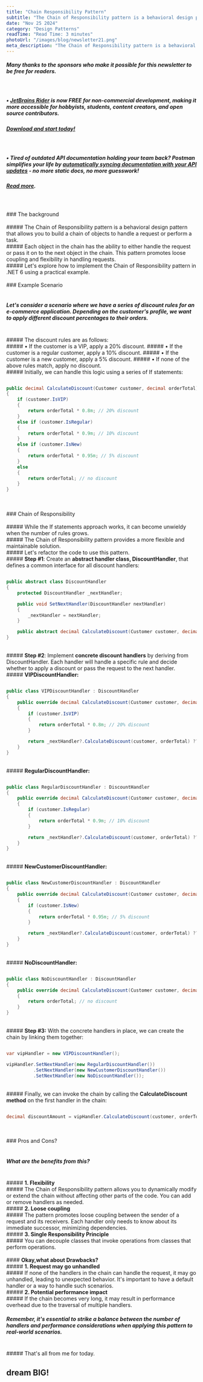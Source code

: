 ```yaml
---
title: "Chain Responsibility Pattern"
subtitle: "The Chain of Responsibility pattern is a behavioral design pattern that allows you to build a chain of objects to handle a request or perform a task."
date: "Nov 25 2024"
category: "Design Patterns"
readTime: "Read Time: 3 minutes"
photoUrl: "/images/blog/newsletter21.png"
meta_description: "The Chain of Responsibility pattern is a behavioral design pattern that allows you to build a chain of objects to handle a request or perform a task."
---
```


##### **Many thanks to the sponsors who make it possible for this newsletter to be free for readers.**
&nbsp;  
##### • [JetBrains Rider](https://www.jetbrains.com/rider/?utm_campaign=rider_free&utm_content=site&utm_medium=cpc&utm_source=thecodeman_newsletter) is **now FREE for non-commercial development**, making it more accessible for hobbyists, students, content creators, and open source contributors.

##### [Download and start today!](https://www.jetbrains.com/rider/?utm_campaign=rider_free&utm_content=site&utm_medium=cpc&utm_source=thecodeman_newsletter)
&nbsp;  
##### • Tired of outdated API documentation holding your team back? Postman simplifies your life by [automatically syncing documentation with your API updates](https://community.postman.com/t/the-postman-drop-november-edition/71372?utm_source=influencer&utm_medium=Social&utm_campaign=nov24_global_growth_pmdropnl&utm_term=Stefan_Djokic) - no more static docs, no more guesswork!
##### [Read more](https://community.postman.com/t/the-postman-drop-november-edition/71372?utm_source=influencer&utm_medium=Social&utm_campaign=nov24_global_growth_pmdropnl&utm_term=Stefan_Djokic).

<!--START-->

<br>
<br>
### The background
<br>
<br>
##### The Chain of Responsibility pattern is a behavioral design pattern that allows you to build a chain of objects to handle a request or perform a task.
<br>
##### Each object in the chain has the ability to either handle the request or pass it on to the next object in the chain. This pattern promotes loose coupling and flexibility in handling requests.
<br>
##### Let's explore how to implement the Chain of Responsibility pattern in .NET 6 using a practical example.

<br>
<br>
### Example Scenario
<br>
<br>

##### Let's consider a scenario where we have a series of discount rules for an e-commerce application. Depending on the customer's profile, we want to apply different discount percentages to their orders.
<br>
##### The discount rules are as follows:
<br>
##### • If the customer is a VIP, apply a 20% discount.
##### • If the customer is a regular customer, apply a 10% discount.
##### • If the customer is a new customer, apply a 5% discount.
##### • If none of the above rules match, apply no discount.
<br>
##### Initially, we can handle this logic using a series of If statements:

```csharp

public decimal CalculateDiscount(Customer customer, decimal orderTotal)
{
    if (customer.IsVIP)
    {
        return orderTotal * 0.8m; // 20% discount
    }
    else if (customer.IsRegular)
    {
        return orderTotal * 0.9m; // 10% discount
    }
    else if (customer.IsNew)
    {
        return orderTotal * 0.95m; // 5% discount
    }
    else
    {
        return orderTotal; // no discount
    }
}

```

<br>
<br>
### Chain of Responsibility
<br>
<br>
##### While the If statements approach works, it can become unwieldy when the number of rules grows.
<br>
##### The Chain of Responsibility pattern provides a more flexible and maintainable solution.
<br>
##### Let's refactor the code to use this pattern.
<br>
#####  <b> Step #1</b>: Create an <b>abstract handler class, DiscountHandler</b>, that defines a common interface for all discount handlers:

```csharp

public abstract class DiscountHandler
{
    protected DiscountHandler _nextHandler;

    public void SetNextHandler(DiscountHandler nextHandler)
    {
        _nextHandler = nextHandler;
    }

    public abstract decimal CalculateDiscount(Customer customer, decimal orderTotal);
}

```

<br>
##### <b>Step #2</b>: Implement <b>concrete discount handlers</b> by deriving from DiscountHandler. Each handler will handle a specific rule and decide whether to apply a discount or pass the request to the next handler.
<br>
##### <b>VIPDiscountHandler:</b>

```csharp

public class VIPDiscountHandler : DiscountHandler
{
    public override decimal CalculateDiscount(Customer customer, decimal orderTotal)
    {
        if (customer.IsVIP)
        {
            return orderTotal * 0.8m; // 20% discount
        }

        return _nextHandler?.CalculateDiscount(customer, orderTotal) ?? orderTotal;
    }
}

```

<br>
##### <b>RegularDiscountHandler:</b>

```csharp

public class RegularDiscountHandler : DiscountHandler
{
    public override decimal CalculateDiscount(Customer customer, decimal orderTotal)
    {
        if (customer.IsRegular)
        {
            return orderTotal * 0.9m; // 10% discount
        }

        return _nextHandler?.CalculateDiscount(customer, orderTotal) ?? orderTotal;
    }
}

```

<br>
##### <b>NewCustomerDiscountHandler:</b>

```csharp

public class NewCustomerDiscountHandler : DiscountHandler
{
    public override decimal CalculateDiscount(Customer customer, decimal orderTotal)
    {
        if (customer.IsNew)
        {
            return orderTotal * 0.95m; // 5% discount
        }

        return _nextHandler?.CalculateDiscount(customer, orderTotal) ?? orderTotal;
    }
}

```

<br>
##### <b>NoDiscountHandler:</b>

```csharp

public class NoDiscountHandler : DiscountHandler
{
    public override decimal CalculateDiscount(Customer customer, decimal orderTotal)
    {
        return orderTotal; // no discount
    }
}

```

<br>
##### <b>Step #3:</b> With the concrete handlers in place, we can create the chain by linking them together:

```csharp

var vipHandler = new VIPDiscountHandler();

vipHandler.SetNextHandler(new RegularDiscountHandler())
          .SetNextHandler(new NewCustomerDiscountHandler())
          .SetNextHandler(new NoDiscountHandler());

```

<br>
##### Finally, we can invoke the chain by calling the <b>CalculateDiscount method</b> on the first handler in the chain:

```csharp

decimal discountAmount = vipHandler.CalculateDiscount(customer, orderTotal);
```

<br>
<br>
### Pros and Cons? 
<br>
<br>

##### What are the benefits from this?
<br>
##### <b>1. Flexibility</b>
<br>
##### The Chain of Responsibility pattern allows you to dynamically modify or extend the chain without affecting other parts of the code. You can add or remove handlers as needed.

<br>
##### <b>2. Loose coupling</b>
<br>
##### The pattern promotes loose coupling between the sender of a request and its receivers. Each handler only needs to know about its immediate successor, minimizing dependencies.

<br>
##### <b>3. Single Responsibility Principle</b>
<br>
##### You can decouple classes that invoke operations from classes that perform operations.
<br>
<br>
####  <b>Okay,what about Drawbacks?</b>

<br>
##### <b>1. Request may go unhandled</b>
<br>
##### If none of the handlers in the chain can handle the request, it may go unhandled, leading to unexpected behavior. It's important to have a default handler or a way to handle such scenarios.

<br>
##### <b>2. Potential performance impact</b>
<br>
##### If the chain becomes very long, it may result in performance overhead due to the traversal of multiple handlers.
<br>

##### Remember, it's essential to strike a balance between the number of handlers and performance considerations when applying this pattern to real-world scenarios.

<br>
##### That's all from me for today.
<br>

<!--END-->

## <b > dream BIG! </b>